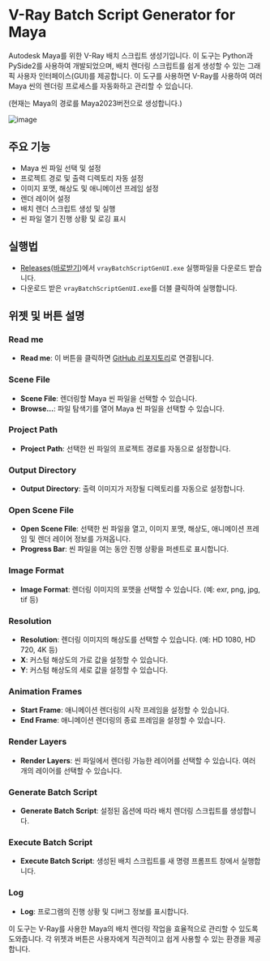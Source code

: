 # V-Ray Batch Script Generator for Maya

Autodesk Maya를 위한 V-Ray 배치 스크립트 생성기입니다. 이 도구는 Python과 PySide2를 사용하여 개발되었으며, 
배치 렌더링 스크립트를 쉽게 생성할 수 있는 그래픽 사용자 인터페이스(GUI)를 제공합니다. 
이 도구를 사용하면 V-Ray를 사용하여 여러 Maya 씬의 렌더링 프로세스를 자동화하고 관리할 수 있습니다.

(현재는 Maya의 경로를 Maya2023버전으로 생성합니다.)

![image](https://github.com/CharlieYang0040/MayaScriptsRepo/assets/129147417/9ffa9c97-d2bb-4486-b25e-37ecd8fba728)


## 주요 기능

- Maya 씬 파일 선택 및 설정
- 프로젝트 경로 및 출력 디렉토리 자동 설정
- 이미지 포맷, 해상도 및 애니메이션 프레임 설정
- 렌더 레이어 설정
- 배치 렌더 스크립트 생성 및 실행
- 씬 파일 열기 진행 상황 및 로깅 표시

## 실행법

- [Releases](https://github.com/CharlieYang0040/MayaScriptsRepo/releases)([바로받기](https://github.com/CharlieYang0040/MayaScriptsRepo/releases/download/v0.1.0/vrayBatchScriptGenUI.exe))에서 `vrayBatchScriptGenUI.exe` 실행파일을 다운로드 받습니다.
- 다운로드 받은 `vrayBatchScriptGenUI.exe`를 더블 클릭하여 실행합니다.

## 위젯 및 버튼 설명

### Read me
- **Read me**: 이 버튼을 클릭하면 [GitHub 리포지토리](https://github.com/CharlieYang0040/MayaScriptsRepo/tree/main/vrayBatchScriptGenUI)로 연결됩니다.

### Scene File
- **Scene File**: 렌더링할 Maya 씬 파일을 선택할 수 있습니다.
- **Browse...**: 파일 탐색기를 열어 Maya 씬 파일을 선택할 수 있습니다.

### Project Path
- **Project Path**: 선택한 씬 파일의 프로젝트 경로를 자동으로 설정합니다.

### Output Directory
- **Output Directory**: 출력 이미지가 저장될 디렉토리를 자동으로 설정합니다.

### Open Scene File
- **Open Scene File**: 선택한 씬 파일을 열고, 이미지 포맷, 해상도, 애니메이션 프레임 및 렌더 레이어 정보를 가져옵니다.
- **Progress Bar**: 씬 파일을 여는 동안 진행 상황을 퍼센트로 표시합니다.

### Image Format
- **Image Format**: 렌더링 이미지의 포맷을 선택할 수 있습니다. (예: exr, png, jpg, tif 등)

### Resolution
- **Resolution**: 렌더링 이미지의 해상도를 선택할 수 있습니다. (예: HD 1080, HD 720, 4K 등)
- **X**: 커스텀 해상도의 가로 값을 설정할 수 있습니다.
- **Y**: 커스텀 해상도의 세로 값을 설정할 수 있습니다.

### Animation Frames
- **Start Frame**: 애니메이션 렌더링의 시작 프레임을 설정할 수 있습니다.
- **End Frame**: 애니메이션 렌더링의 종료 프레임을 설정할 수 있습니다.

### Render Layers
- **Render Layers**: 씬 파일에서 렌더링 가능한 레이어를 선택할 수 있습니다. 여러 개의 레이어를 선택할 수 있습니다.

### Generate Batch Script
- **Generate Batch Script**: 설정된 옵션에 따라 배치 렌더링 스크립트를 생성합니다.

### Execute Batch Script
- **Execute Batch Script**: 생성된 배치 스크립트를 새 명령 프롬프트 창에서 실행합니다.

### Log
- **Log**: 프로그램의 진행 상황 및 디버그 정보를 표시합니다.

이 도구는 V-Ray를 사용한 Maya의 배치 렌더링 작업을 효율적으로 관리할 수 있도록 도와줍니다. 각 위젯과 버튼은 사용자에게 직관적이고 쉽게 사용할 수 있는 환경을 제공합니다.
